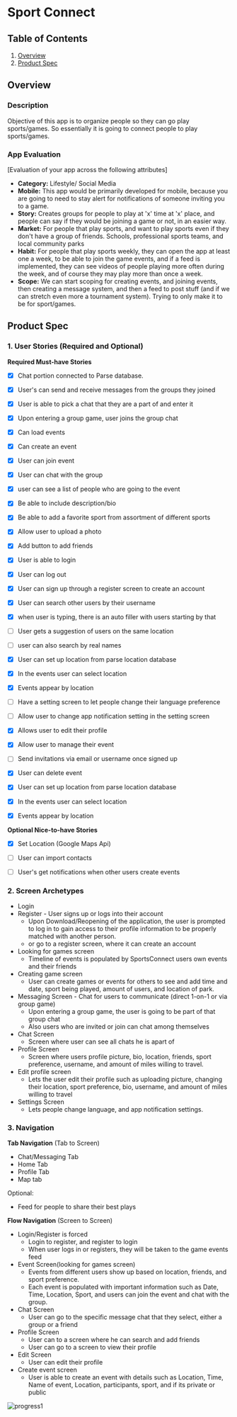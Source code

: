 # Sport Connect

## Table of Contents
1. [Overview](#Overview)
1. [Product Spec](#Product-Spec)


## Overview
### Description 
Objective of this app is to organize people so they can go play sports/games. So essentially it is going to connect people to play sports/games.

### App Evaluation 
[Evaluation of your app across the following attributes]
- **Category:** Lifestyle/ Social Media
- **Mobile:** This app would be primarily developed for mobile, because you are going to need to stay alert for notifications of someone inviting you to a game.
- **Story:** Creates groups for people to play at 'x' time at 'x' place, and people can say if they would be joining a game or not, in an easier way.
- **Market:** For people that play sports, and want to play sports even if they don't have a group of friends. Schools, professional sports teams, and local community parks
- **Habit:** For people that play sports weekly, they can open the app at least one a week, to be able to join the game events, and if a feed is implemented, they can see videos of people playing more often during the week, and of course they may play more than once a week.
- **Scope:** We can start scoping for creating events, and joining events, then creating a message system, and then a feed to post stuff (and if we can stretch even more a tournament system). Trying to only make it to be for sport/games.

## Product Spec  

### 1. User Stories (Required and Optional) 

**Required Must-have Stories**
 - [X] Chat portion connected to Parse database.
- [x] User's can send and receive messages from the groups they joined 
 - [x] User is able to pick a chat that they are a part of and enter it
 - [x] Upon entering a group game, user joins the group chat
 - [x] Can load events
- [x] Can create an event
- [x] User can join event
- [x] User can chat with the group
- [x] user can see a list of people who are going to the event
- [X]  Be able to include description/bio 
- [X] Be able to add a favorite sport from assortment of different sports 
 - [X] Allow user to upload a photo
 - [x] Add button to add friends 
 - [x] User is able to login
- [x] User can log out
- [X] User can sign up through a register screen to create an account
- [X] User can search other users by their username
 - [X] when user is typing, there is an auto filler with users starting by  that
 - [ ] User gets a suggestion of users on the same location
 - [ ] user can also search by real names
  - [X] User can set up location from parse location database
 - [x] In the events user can select location
 - [X] Events appear by location
 - [ ] Have a setting screen to let people change their language preference
- [ ] Allow user to change app notification setting in the setting screen 
- [X] Allows user to edit their profile 
- [X] Allow user to manage their event 
 - [ ] Send invitations via email or username once signed up
 - [X] User can delete event
 - [X] User can set up location from parse location database
 - [x] In the events user can select location
 - [X] Events appear by location


**Optional Nice-to-have Stories**

- [x] Set Location (Google Maps Api)
- [ ] User can import contacts
- [ ] User's get notifications when other users create events



### 2. Screen Archetypes 

* Login 
* Register - User signs up or logs into their account
   * Upon Download/Reopening of the application, the user is prompted to log in to gain access to their profile information to be properly matched with another person. 
   * or go to a register screen, where it can create an account
* Looking for games screen
  * Timeline of events is populated by SportsConnect users own events and their friends
* Creating game screen
    * User can create games or events for others to see and add time and date, sport being played, amount of users, and location of park.
* Messaging Screen - Chat for users to communicate (direct 1-on-1 or via group game)
   * Upon entering a group game, the user is going to be part of that group chat
   * Also users who are invited or join can chat among themselves
* Chat Screen
   * Screen where user can see all chats he is apart of
* Profile Screen 
   * Screen where users profile picture, bio, location, friends, sport preference, username, and amount of miles willing to travel.
* Edit profile screen
    * Lets the user edit their profile such as uploading picture, changing their location, sport preference, bio, username, and amount of miles willing to travel
* Settings Screen
   * Lets people change language, and app notification settings.

### 3. Navigation

**Tab Navigation** (Tab to Screen)

* Chat/Messaging Tab
* Home Tab
* Profile Tab
* Map tab

Optional:
* Feed for people to share their best plays

**Flow Navigation** (Screen to Screen)

* Login/Register is forced
   * Login to register, and register to login
   * When user logs in or registers, they will be taken to the game events feed
* Event Screen(looking for games screen)
   * Events from different users show up based on location, friends, and sport preference.
   * Each event is populated with important information such as Date, Time, Location, Sport, and users can join the event and chat with the group.
* Chat Screen
   * User can go to the specific message chat that they select, either a group or a friend
* Profile Screen
   * User can to a screen where he can search and add friends
   * User can go to a screen to view their profile
* Edit Screen
   * User can edit their profile
* Create event screen
   * User is able to create an event with details such as Location, Time, Name of event, Location, participants, sport, and if its private or public





![progress1](https://github.com/SportsAct/SportsAct/blob/main/gifforgit.gif)


